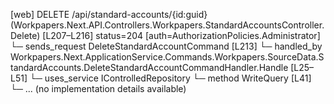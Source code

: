 [web] DELETE /api/standard-accounts/{id:guid}  (Workpapers.Next.API.Controllers.Workpapers.StandardAccountsController.Delete)  [L207–L216] status=204 [auth=AuthorizationPolicies.Administrator]
  └─ sends_request DeleteStandardAccountCommand [L213]
    └─ handled_by Workpapers.Next.ApplicationService.Commands.Workpapers.SourceData.StandardAccounts.DeleteStandardAccountCommandHandler.Handle [L25–L51]
      └─ uses_service IControlledRepository<StandardAccount>
        └─ method WriteQuery [L41]
          └─ ... (no implementation details available)

